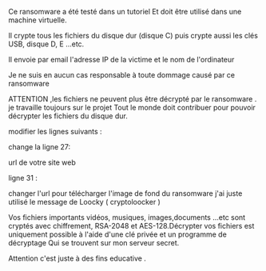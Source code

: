 Ce ransomware a été testé dans un tutoriel 
 Et doit être utilisé dans une machine virtuelle.

Il crypte tous les fichiers du disque dur (disque C) puis crypte aussi les clés USB, disque D, E ...etc.

Il envoie par email l'adresse IP de la victime et le nom de l'ordinateur

Je ne suis en aucun cas responsable à toute dommage causé par ce ransomware

ATTENTION ,les fichiers ne peuvent plus  être décrypté par le ransomware .
je travaille toujours sur le projet 
Tout le monde doit contribuer pour pouvoir décrypter les fichiers du disque dur.

 modifier les lignes suivants :
 
 change la ligne 27:
 
 url de votre site web
 
 ligne 31 :
 
 changer l'url pour télécharger l'image de fond du ransomware
 j'ai juste utilisé le message de Loocky ( cryptoloocker )

Vos fichiers importants  vidéos, musiques, images,documents …etc  sont cryptés avec chiffrement, RSA-2048 et AES-128.Décrypter vos fichiers est uniquement possible à l'aide d'une clé privée et un programme de décryptage Qui se trouvent sur mon serveur secret.

Attention c'est juste à des fins educative .


